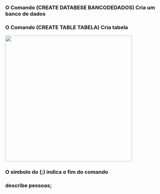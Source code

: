 <h3>O Comando (CREATE DATABESE BANCODEDADOS) Cria um banco de dados</h3>
<h3>O Comando (CREATE TABLE TABELA) Cria tabela</h3> 
<img src="https://user-images.githubusercontent.com/61218420/102028356-87e96a80-3d88-11eb-8372-c7796e99e96d.png" width=400>
<h3>O simbolo do (;) indica o fim do comando</h3>

<h3>describe pessoas;</h3>
